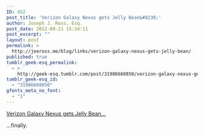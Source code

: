 ```yaml
---
ID: 452
post_title: 'Verizon Galaxy Nexus gets Jelly Bean&#8230;'
author: Joseph J. Ross, Esq.
post_date: 2012-09-21 15:34:11
post_excerpt: ""
layout: post
permalink: >
  http://joeross.me/blog/links/verizon-galaxy-nexus-gets-jelly-bean/
published: true
tumblr_geek-esq_permalink:
  - >
    http://geek-esq.tumblr.com/post/31986660850/verizon-galaxy-nexus-gets-jelly-bean
tumblr_geek-esq_id:
  - "31986660850"
gfonts_meta_no_font:
  - "1"
---
```

<a href='http://www.engadget.com/2012/09/21/verizon-galaxy-nexus-finally-lands-jelly-bean-update/'>Verizon Galaxy Nexus gets Jelly Bean...</a><div class="link_description"><p>&#8230;finally.</p></div>